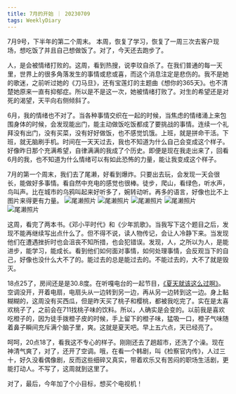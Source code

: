 ```yaml
---
title: 7月的开始 ｜ 20230709
tags: WeeklyDiary
---
```


7月9号，下半年的第二个周末。
本周，恢复了学习，恢复了一周三次去客户现场，想吃饭了并且自己想做饭了。对了，今天还去跑步了。

人，是会被情绪打败的。这周，看到热搜，说李玟自杀了。在我们普通的每一天里，世界上的很多角落发生的事情或悲或喜，而这个消息注定是悲伤的。我不是她的歌迷，之前听过她的《刀马旦》，还有宝莲灯的主题曲《想你的365天》。也不清楚她原来一直有抑郁症。所以是不是这一次，她被情绪打败了。对生的希望还是对死的渴望，天平向右侧倾斜了。

6月，我的情绪也不对了。当各种事情交织在一起的时候，当焦虑的情绪涌上来包围身体的时候，会发现能出门，能主动做饭吃饭都成了要挑战的事情。连续一个礼拜没有出门，没有买菜，没有好好做饭，也不感觉饥饿。上班，就是拼命干活。下班，就无脑刷手机。时间在一天天过去，我也不知道为什么自己会变成这个样子。好像昨日那个充满希望，自律满满的我成了个历史。即便是现在我走出来了，回看6月的我，也不知道为什么情绪可以有如此恐怖的力量，能让我变成这个样子。

7月的第一个周末，我们去了尾濑，好看到爆炸。只要出去玩，会发现一天会很长，能做好多事情。看自然中充电的感觉也很棒。徒步，爬山，看绿色，听水声，鸟叫声。比在城市的乌鸦叫起来好听多了，婉转动听。再多的语言，好像也比不上图片来得更有力量。
![尾濑照片](https://mikanup.github.io/assets/media/20230709_weeklyDiary_01.jpeg "尾濑照片")
![尾濑照片](https://mikanup.github.io/assets/media/20230709_weeklyDiary_02.jpeg "尾濑照片")
![尾濑照片](https://mikanup.github.io/assets/media/20230709_weeklyDiary_03.jpeg "尾濑照片")
![尾濑照片](https://mikanup.github.io/assets/media/20230709_weeklyDiary_04.jpeg "尾濑照片")
![尾濑照片](https://mikanup.github.io/assets/media/20230709_weeklyDiary_05.jpeg "尾濑照片")
&nbsp;

这周，看完了两本书。《邓小平时代》和《少年凯歌》。当我写下这个题目之后，发现不能再继续写出点什么了。但不得不说，读人物传记，会让人冷静下来。当发现他们在遭遇挫折时也会沮丧不知所措，也会犯错误。发现，人，之所以为人，是能进步，能学习，能成长。看到他们如何面对事情，如何处理事情，会反观当下的自己，好像也没什么大不了的。能过去的总是能过去的。不能过去的，大不了就是毁灭。

18点25了，房间还是是30.8度。在听嘎电台的一起节目，[《夏天就该这么过啊》](https://music.163.com/#/program?id=790643670)。空调没开，开着电扇，电扇头从一边转到另一边，再从另一边转到这一边。身上黏糊糊的，这周没有买西瓜，但是昨天买了桃子和樱桃，都被我吃完了。实在是太喜欢桃子了，之前会在711找桃子味的饮料。所以，人确实是会变的。以前我是喜欢吃橙子的，因为徒手拨橙子皮的时候，手上留下的橙子味，猛吸一口，橙子气味随着鼻子瞬间充斥满个脑子里，爽。这就是夏天吧。早上五六点，天已经亮了。

呵呵，20点18了，看我这不专心的样子。刚刚还去了趟超市，还洗了个澡。现在神清气爽了，对了，还开了空调。哦，在看一个韩剧，叫《检察官内传》，人过三十，好久没看偶像剧，反而这些细碎又真实，带着欢乐又有苦闷的职场生活剧，更能打动人。不写了，这周就到这里了。

对了，最后，今年加了个小目标，想买个电视机！
